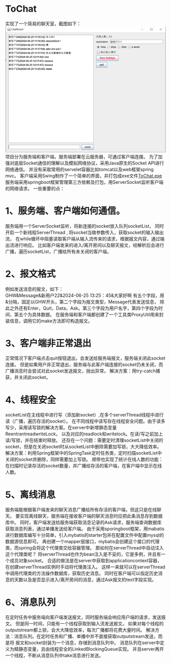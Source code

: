 # ToChat
实现了一个简易的聊天室，截图如下：
![示例图片](assets/picture.png)
项目分为服务端和客户端，服务端部署在云服务器，可通过客户端连接。
为了加强对底层Socket通信的理解以及模拟网络协议，采用Java原生的Socket API进行网络通信。
并没有采取常用的servelet容器比如tomcat以及web框架spring mvc。
客户端采用Swing制作了一个简单的界面，并打包成exe文件[ToChat.exe](ToChat.exe)
服务端采用springboot框架管理第三方依赖及打包，用ServerSocket监听客户端的网络请求。
一些重要的点：

# 1、服务端、客户端如何通信。
服务端用一个ServerSocket监听，将新连接的socket放入队列socketList，
同时开启一个新线程ServerThread , 将socket当做参数传入，获取socket的输入输出流，
在while循环中阻塞读取客户端从输入流传来的请求，根据报文内容，通过输出流进行响应。
比如客户端发来的进入/离开房间以及聊天报文，经解析后会进行广播，遍历socketList，广播给所有未关闭的客户端。

# 2、报文格式
例如发送消息的报文，如下：  
GHW&Message&新用户22&2024-06-25 13:25：45&大家好啊
有五个字段，用&分隔，固定以GHW开头，第二个字段为报文类型，Message代表发送信息，
除此之外还有Enter，Quit，Data，Ask。第三个字段为用户名字，第四个字段为时间，第五个为具体数据。
在服务端和客户端都创建了一个工具类ProxyUtil用来封装信息，调用它的make方法即可构造报文。


# 3、客户端非正常退出
正常情况下客户端点击quit按钮退出，会发送给服务端报文，服务端关闭此socket连接。
但是如果用户非正常退出，服务端与此客户端连接的socket仍未关闭，而广播消息时会尝试对此socket发送报文，抛出异常。
解决方案：用try-catch捕获，并关闭此socket。

# 4、线程安全
socketList在主线程中进行写（添加新socket）,在多个serverThread线程中进行读（广播，遍历存活的socket）。
在不同线程中读写存在线程安全问题。由于读多写少，采用读写锁的解决方案。在server中新增静态变量ReentrantreadwriteLock，
以及对应的readlock和writelock。在读/写之前加上读/写锁，并在结束时释放。
还存在一个问题：需要定时清理socketList中关闭的socket，但是在关闭socket时从socketList中删除需要加写锁，大大降低效率。
解决方案：利用Spring框架中的SpringTask定时任务类，定时扫描socketList中关闭的socket并删除，同样需要加上写锁。
顺带也实现了统计在线人数的功能：在扫描时记录存活的socket数量，并广播给存活的客户端，在客户端中显示在线人数。

# 5、离线消息
服务端能根据客户端发来的聊天消息广播给所有存活的客户端，但这只是在线聊天。
要实现离线聊天，服务端在接收客户端的聊天消息时应把此条消息存到数据库中。
同时，客户端发送给服务端获取消息记录的Ask请求，服务端查询数据库获取消息列表，通过单播发送给客户端。
由于采用sporingboot框架，用mabatis进行数据库编写十分简单，引入mybatis的starter包并在配置文件中配置mysql的数据源信息即可。
再创建一个mapper层接口，mybatis会创建这个接口的代理类，而spring会将这个代理类交给容器管理。
那如何在serverThread中自动注入这个代理类呢？
将serverThread也作为bean注入是不妥的，它是多例，并且有一个成员对象socket。
合适的做法是在server中获取到applicationcontext容器，在创建serverThread实例时手动将代理类注入。
这样一来就可以在serverThread中调用代理类的方法操作数据库，获取历史消息。
同时在客户端可以指定历史消息的天数以及是否显示进入/离开房间的消息，通过Ask报文的text字段实现。

# 6、消息队列
在定时任务中服务端向客户端发送报文，同时服务端会响应用户端的请求，发送报文。
但是同一时间，只能有一个线程获取到输入流发送报文。
如果对每个线程的outputstream都上锁，会大大降低效率，每次广播都将花费大量时间。
解决方法：消息队列。在定时任务和广播、单播中并不直接获取outputstream发送，而是将
报文和socket封装为一个消息，存储到消息队列中。
消息队列在server中定义为精静态变量，且由线程安全的LinkedBlockingQueue实现。
并且server再开一个线程，不断从消息队列中take消息进行发送。
